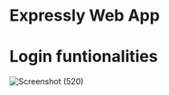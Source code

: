 # Expressly Web App

# Login funtionalities
![Screenshot (520)](https://github.com/ChaitanyaDolas/Expressly-web-app/assets/108191480/6bc56a49-c5db-4e10-bfc4-362b1dd87abc)
